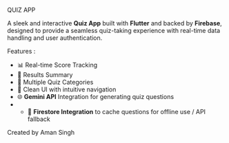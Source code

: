 QUIZ APP 

A sleek and interactive **Quiz App** built with **Flutter** and backed by **Firebase**, designed to provide a seamless quiz-taking experience with real-time data handling and user authentication.

 Features :
- 📊 Real-time Score Tracking
- 🧾 Results Summary
- 🧪 Multiple Quiz Categories 
- 🎯 Clean UI with intuitive navigation
- 🌐 **Gemini API** Integration for generating quiz questions
- - 🔗 **Firestore Integration** to cache questions for offline use / API fallback



Created by Aman Singh
